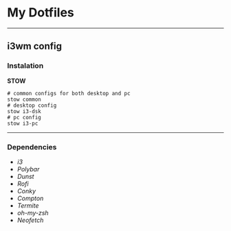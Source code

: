 # My Dotfiles
--------------------
## i3wm config
### Instalation
**STOW**
```
# common configs for both desktop and pc
stow common
# desktop config
stow i3-dsk
# pc config
stow i3-pc
```
--------------------
### Dependencies
- *i3*
- *Polybar*
- *Dunst*
- *Rofi*
- *Conky*
- *Compton*
- *Termite*
- *oh-my-zsh*
- *Neofetch*

